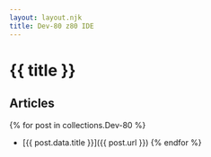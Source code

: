 ```yaml
---
layout: layout.njk
title: Dev-80 z80 IDE
---
```

# {{ title }}

## Articles
{% for post in collections.Dev-80 %}
- [{{ post.data.title }}]({{ post.url }})
{% endfor %}
